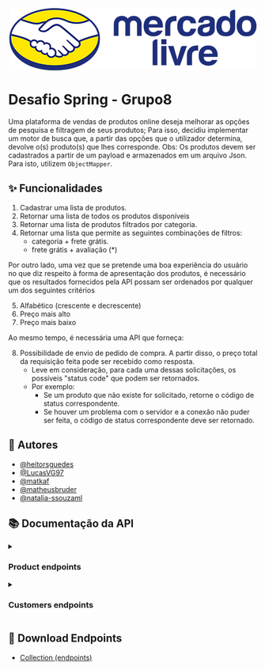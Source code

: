 <div align="center">
  <img src="src/main/resources/meli.png" alt="imagem meli"/>
</div>

# Desafio Spring - Grupo8

Uma plataforma de vendas de produtos online deseja melhorar as opções de pesquisa e
filtragem de seus produtos; Para isso, decidiu implementar um motor de busca que, a
partir das opções que o utilizador determina, devolve o(s) produto(s) que lhes
corresponde. Obs: Os produtos devem ser cadastrados a partir de um payload e
armazenados em um arquivo Json. Para isto, utilizem `ObjectMapper`.

## :sparkles: Funcionalidades

1. Cadastrar uma lista de produtos.
2. Retornar uma lista de todos os produtos disponíveis
3. Retornar uma lista de produtos filtrados por categoria.
4. Retornar uma lista que permite as seguintes combinações de filtros:
    - categoria + frete grátis.
    - frete grátis + avaliação (*)

Por outro lado, uma vez que se pretende uma boa experiência do usuário no que diz
respeito à forma de apresentação dos produtos, é necessário que os resultados
fornecidos pela API possam ser ordenados por qualquer um dos seguintes critérios

5. Alfabético (crescente e decrescente)
6. Preço mais alto
7. Preço mais baixo

Ao mesmo tempo, é necessária uma API que forneça:

8. Possibilidade de envio de pedido de compra. A partir disso, o preço total da
   requisição feita pode ser recebido como resposta.
    - Leve em consideração, para cada uma dessas solicitações, os possíveis
      "status code" que podem ser retornados.
    - Por exemplo:
        - Se um produto que não existe for solicitado, retorne o código de
          status correspondente.
        - Se houver um problema com o servidor e a conexão não puder ser
          feita, o código de status correspondente deve ser retornado.

## :busts_in_silhouette: Autores

- [@heitorsguedes](https://www.github.com/heitorsguedes)
- [@LucasVG97](https://www.github.com/LucasVG97)
- [@matkaf](https://www.github.com/matkaf)
- [@matheusbruder](https://www.github.com/matheusbruder)
- [@natalia-ssouzaml](https://www.github.com/natalia-ssouzaml)

## :books: Documentação da API

<details>
    <summary><h3>Product endpoints</h3></summary>

#### Retorna todos os produtos

```http
  GET localhost:8080/products
```

#### Retorna todos os produtos da categoria

```http
  GET localhost:8080/products/{category}
```

#### Retorna os produtos com frete grátis de uma categoria

```http
  GET localhost:8080/products/freeShipping/category/{category}
```

#### Retorna os produtos com frete grátis dada uma avaliação

```http
  GET localhost:8080/products/freeShipping/{prestige}
```

#### Retorna os produtos por frete gratis e categoria ordenado

```http
  GET localhost:8080/products/freeShipping/category/{category}/{orderParam}
```

| **Parâmetro de Ordenação** | **Descrição**                |
|:---------------------------|:-----------------------------|
| **asc**                    | Ordem alfabética crescente   |
| **desc**                   | Ordem alfabética decrescente |
| **lowprice**               | Preço mais baixo             |
| **highprice**              | Preço mais alto              |

#### Retorna os produtos por frete gratis e avaliação ordenado

```http
  GET localhost:8080/products/freeShipping/prestige/{prestige}/{orderParam}
```

| **Parâmetro de Ordenação** | **Descrição**                |
|:---------------------------|:-----------------------------|
| **asc**                    | Ordem alfabética crescente   |
| **desc**                   | Ordem alfabética decrescente |
| **lowprice**               | Preço mais baixo             |
| **highprice**              | Preço mais alto              |

#### Retorna o produto que foi criado

```http
  POST localhost:8080/products
```

**@RequestBody**

```json
    {
  "name": "Serra de fita",
  "category": "Ferramentas",
  "brand": "FORTGPRO",
  "price": 2900.00,
  "quantity": 3,
  "freeShipping": false,
  "prestige": "***"
}
```

#### Retorna o pedido de compra criado

```http
  POST localhost:8080/products/purchase
```

**@RequestBody**

```json
    [
  {
    "productId": 2,
    "name": "Furadeira",
    "quantity": 7
  },
  {
    "productId": 1,
    "name": "Serra de Bancada",
    "quantity": 5
  }
]
```

</details>
<details>
    <summary><h3>Customers endpoints</h3></summary>

#### Retorna todos os clientes

```http
  GET localhost:8080/customers
```

#### Retorna o cliente com o id especificado

```http
  GET localhost:8080/customers/id/{id}
```

#### Retorna todos os clientes do estado

```http
  GET localhost:8080/customers/{state}
```

#### Retorna o cliente que acabou de ser contratado

```http
  POST localhost:8080/customers
```

**@RequestBody**

```json
    {
      "name": "Cristiano Ronaldo",
      "cpf": "38609867544",
      "city": "Belo Horizonte",
      "state": "MG",
      "email": "cr7@gmail.com",
      "password": "messiehruim"
    }
```

</details>

## :file_folder: Download Endpoints

- [Collection (endpoints)](/DesafioSpring.postman_collection.json)
